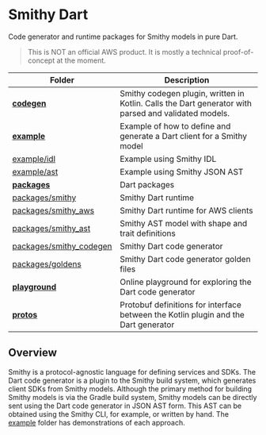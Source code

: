 # Smithy Dart

Code generator and runtime packages for Smithy models in pure Dart.

> This is NOT an official AWS product. It is mostly a technical proof-of-concept at the moment.

| Folder | Description |
| ------ | ----------- |
| **[codegen](codegen/)** | Smithy codegen plugin, written in Kotlin. Calls the Dart generator with parsed and validated models. |
| **[example](example/)** | Example of how to define and generate a Dart client for a Smithy model |
| [example/idl](example/idl/) | Example using Smithy IDL |
| [example/ast](example/ast/) | Example using Smithy JSON AST |
| **[packages](packages/)** | Dart packages |
| [packages/smithy](packages/smithy/) | Smithy Dart runtime |
| [packages/smithy_aws](packages/smithy_aws/) | Smithy Dart runtime for AWS clients |
| [packages/smithy_ast](packages/smithy_ast/) | Smithy AST model with shape and trait definitions |
| [packages/smithy_codegen](packages/smithy_codegen/) | Smithy Dart code generator |
| [packages/goldens](packages/goldens/) | Smithy Dart code generator golden files |
| **[playground](playground/)** | Online playground for exploring the Dart code generator |
| **[protos](protos/)** | Protobuf definitions for interface between the Kotlin plugin and the Dart generator |

## Overview

Smithy is a protocol-agnostic language for defining services and SDKs. The Dart code generator is a plugin to the Smithy build system, which generates client SDKs from Smithy models. Although the primary method for building Smithy models is via the Gradle build system, Smithy models can be directly sent using the Dart code generator in JSON AST form. This AST can be obtained using the Smithy CLI, for example, or written by hand. The [example](example/) folder has demonstrations of each approach.
